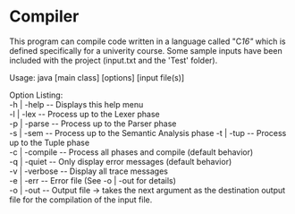 # Compiler

This program can compile code written in a language called "C*16"* which is defined specifically 
for a univerity course. Some sample inputs have been included with the project (input.txt and the 'Test' folder).

 Usage:
java [main class] [options] [input file(s)]

Option Listing:     
-h | -help     -- Displays this help menu     
-l | -lex      -- Process up to the Lexer phase   
-p | -parse    -- Process up to the Parser phase    
-s | -sem      -- Process up to the Semantic Analysis phase
-t | -tup      -- Process up to the Tuple phase     
-c | -compile  -- Process all phases and compile (default behavior)     
-q | -quiet    -- Only display error messages (default behavior)     
-v | -verbose  -- Display all trace messages     
-e | -err      -- Error file (See -o | -out for details)     
-o | -out      -- Output file →  takes the next argument as the destination output file for     the compilation of the input file.
